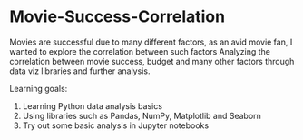 # Movie-Success-Correlation
Movies are successful due to many different factors, as an avid movie fan, I wanted to explore the correlation between such factors
Analyzing the correlation between movie success, budget and many other factors through data viz libraries and further analysis.

Learning goals:
1. Learning Python data analysis basics
2. Using libraries such as Pandas, NumPy, Matplotlib and Seaborn
3. Try out some basic analysis in Jupyter notebooks
